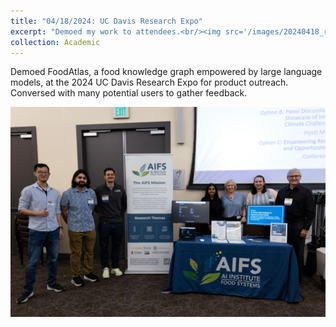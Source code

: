 ```yaml
---
title: "04/18/2024: UC Davis Research Expo"
excerpt: "Demoed my work to attendees.<br/><img src='/images/20240418_research_expo.jpeg'>"
collection: Academic
---
```


Demoed FoodAtlas, a food knowledge graph empowered by large language models, at the 2024 UC Davis Research Expo for product outreach. Conversed with many potential users to gather feedback.

![image](/images/20240418_research_expo.jpeg)

